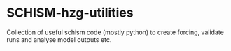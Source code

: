# SCHISM-hzg-utilities

Collection of useful schism code (mostly python) 
to create forcing, validate runs and analyse model outputs etc.